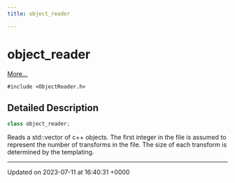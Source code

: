 ```yaml
---
title: object_reader

---
```


# object_reader



 [More...](#detailed-description)


`#include <ObjectReader.h>`

## Detailed Description

```cpp
class object_reader;
```


Reads a std::vector of c++ objects. The first integer in the file is assumed to represent the number of transforms in the file. The size of each transform is determined by the templating. 

-------------------------------

Updated on 2023-07-11 at 16:40:31 +0000